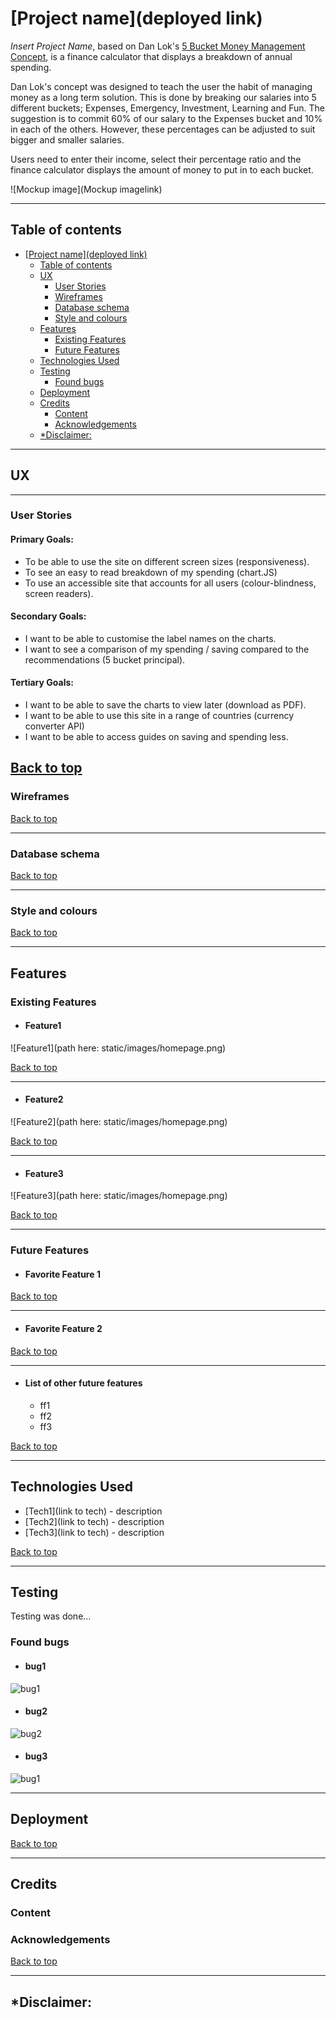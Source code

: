 # [Project name](deployed link)

*Insert Project Name*, based on Dan Lok's [5 Bucket Money Management Concept](https://medium.datadriveninvestor.com/how-to-manage-money-5b490e9d3d63), is a finance calculator that displays a breakdown of annual spending.

Dan Lok's concept was designed to teach the user the habit of managing money as a long term solution. This is done by breaking our salaries into 5 different buckets; Expenses, Emergency, Investment, Learning and Fun. The suggestion is to commit 60% of our salary to the Expenses bucket and 10% in each of the others. However, these percentages can be adjusted to suit bigger and smaller salaries.

Users need to enter their income, select their percentage ratio and the finance calculator displays the amount of money to put in to each bucket.

![Mockup image](Mockup imagelink)

---

## Table of contents

- [\[Project name\](deployed link)](#project-namedeployed-link)
  - [Table of contents](#table-of-contents)
  - [UX](#ux)
    - [User Stories](#user-stories)
    - [Wireframes](#wireframes)
    - [Database schema](#database-schema)
    - [Style and colours](#style-and-colours)
  - [Features](#features)
    - [Existing Features](#existing-features)
    - [Future Features](#future-features)
  - [Technologies Used](#technologies-used)
  - [Testing](#testing)
    - [Found bugs](#found-bugs)
  - [Deployment](#deployment)
  - [Credits](#credits)
    - [Content](#content)
    - [Acknowledgements](#acknowledgements)
  - [\*Disclaimer:](#disclaimer)

---

## UX

---

### User Stories
#### Primary Goals:
- To be able to use the site on different screen sizes (responsiveness).
- To see an easy to read breakdown of my spending (chart.JS)
- To use an accessible site that accounts for all users (colour-blindness, screen readers).

#### Secondary Goals:
- I want to be able to customise the label names on the charts.
- I want to see a comparison of my spending / saving compared to the recommendations (5 bucket principal).

#### Tertiary Goals:
- I want to be able to save the charts to view later (download as PDF).
- I want to be able to use this site in a range of countries (currency converter API)
- I want to be able to access guides on saving and spending less.

[Back to top](#Table-of-contents)
---

### Wireframes

[Back to top](#Table-of-contents)

---

### Database schema

[Back to top](#Table-of-contents)

---

### Style and colours

[Back to top](#Table-of-contents)

---

## Features

### Existing Features

- #### Feature1

![Feature1](path here: static/images/homepage.png)

[Back to top](#Table-of-contents)

---

- #### Feature2

![Feature2](path here: static/images/homepage.png)

[Back to top](#Table-of-contents)

---

- #### Feature3

![Feature3](path here: static/images/homepage.png)

[Back to top](#Table-of-contents)

---

### Future Features

- #### Favorite Feature 1

[Back to top](#Table-of-contents)

---

- #### Favorite Feature 2

[Back to top](#Table-of-contents)

---

- #### List of other future features

  - ff1
  - ff2
  - ff3

[Back to top](#Table-of-contents)

---

## Technologies Used

- [Tech1](link to tech) - description
- [Tech2](link to tech) - description
- [Tech3](link to tech) - description

[Back to top](#Table-of-contents)

---

## Testing

Testing was done...

### Found bugs

- #### bug1

![bug1](img/bug1)

- #### bug2

![bug2](img/bug2)

- #### bug3

![bug1](img/bug3)

---

## Deployment

[Back to top](#Table-of-contents)

---

## Credits

### Content

### Acknowledgements

[Back to top](#Table-of-contents)

---

## *Disclaimer: 